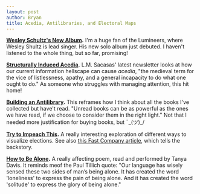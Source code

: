 ```yaml
---
layout: post
author: Bryan
title: Acedia, Antilibraries, and Electoral Maps
---
```

**[Wesley Schultz's New Album](https://www.youtube.com/channel/UC4Jup9Ntz_AZmKAp_qb2chw).** I'm a huge fan of the Lumineers, where Wesley Shultz is lead singer. His new solo album just debuted. I haven't listened to the whole thing, but so far, promising!

**[Structurally Induced Acedia](https://theconvivialsociety.substack.com/p/structurally-induced-acedia).** L.M. Sacasas' latest newsletter looks at how our current information hellscape can cause _acedia_, "the medieval term for the vice of listlessness, apathy, and a general incapacity to do what one ought to do." As someone who struggles with managing attention, this hit home!

**[Building an Antilibrary](https://nesslabs.com/antilibrary).** This reframes how I think about all the books I've collected but have't read. "Unread books can be as powerful as the ones we have read, if we choose to consider them in the right light." Not that I needed more justification for buying books, but ¯\_(ツ)_/

**[Try to Impeach This](http://try-to-impeach-this.jetpack.ai/).** A really interesting exploration of different ways to visualize elections. See also [this Fast Company article](https://www.fastcompany.com/90572489/u-s-election-maps-are-wildly-misleading-so-this-designer-fixed-them), which tells the backstory.

**[How to Be Alone](https://kottke.org/10/09/how-to-be-alone).** A really affecting poem, read and performed by Tanya Davis. It reminds meof the Paul Tillich quote: "Our language has wisely sensed these two sides of man’s being alone. It has created the word 'loneliness' to express the pain of being alone. And it has created the word 'solitude' to express the glory of being alone."

